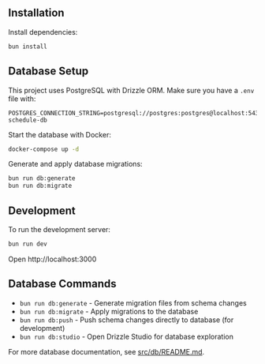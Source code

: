 ## Installation

Install dependencies:
```sh
bun install
```

## Database Setup

This project uses PostgreSQL with Drizzle ORM. Make sure you have a `.env` file with:
```
POSTGRES_CONNECTION_STRING=postgresql://postgres:postgres@localhost:5433/daily-schedule-db
```

Start the database with Docker:
```sh
docker-compose up -d
```

Generate and apply database migrations:
```sh
bun run db:generate
bun run db:migrate
```

## Development

To run the development server:
```sh
bun run dev
```

Open http://localhost:3000

## Database Commands

- `bun run db:generate` - Generate migration files from schema changes
- `bun run db:migrate` - Apply migrations to the database  
- `bun run db:push` - Push schema changes directly to database (for development)
- `bun run db:studio` - Open Drizzle Studio for database exploration

For more database documentation, see [src/db/README.md](src/db/README.md).
